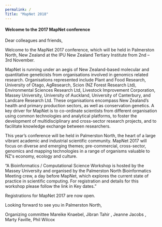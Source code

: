 ```yaml
---
permalink: /
Title: "MapNet 2018"
---
```


#### Welcome to the 2017 MapNet conference

Dear colleagues and friends,

Welcome to the MapNet 2017 conference, which will be held in Palmerston North, New Zealand at the IPU New Zealand Tertiary Institute from 2nd – 3rd November.

MapNet is running under an aegis of New Zealand-based molecular and quantitative geneticists from organisations involved in genomics related research. Organisations represented include Plant and Food Research, University of Otago, AgResearch, Scion (NZ Forest Research Ltd), Environmental Sciences Research Ltd, Livestock Improvement Corporation, Massey University, University of Auckland, University of Canterbury, and Landcare Research Ltd. These organisations encompass New Zealand’s health and primary production sectors, as well as conservation genetics. A key driver for MapNet is to co-ordinate scientists from different organisation using common technologies and analytical platforms, to foster the development of multidisciplinary and cross-sector research projects, and to facilitate knowledge exchange between researchers.

This year’s conference will be held in Palmerston North, the heart of a large vibrant academic and industrial scientific community.  MapNet 2017 will focus on diverse and emerging themes; pre-commercial, cross-sector, genomics and mapping technologies in a range of organisms valuable to NZ's economy, ecology and culture.  

“A Bioinformatics / Computational Science Workshop is hosted by the Massey University and organised by the Palmerston North Bioinformatics Meeting crew, a day before MapNet, which explores the current state of practice in scientific computing. For registration and details for this workshop please follow the link in Key dates.”

Registrations for MapNet 2017 are now open.

Looking forward to see you in Palmerston North,

Organizing committee
Mareike Knaebel, Jibran Tahir , Jeanne Jacobs , Marty Faville, Phil Wilcox
